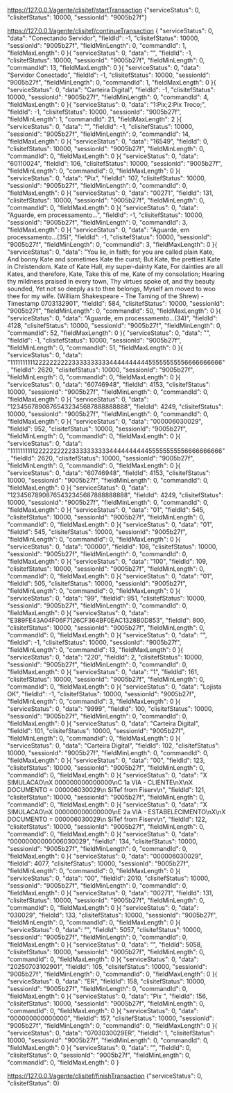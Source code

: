 
https://127.0.0.1/agente/clisitef/startTransaction
{"serviceStatus": 0, "clisitefStatus": 10000, "sessionId": "9005b27f"}

https://127.0.0.1/agente/clisitef/continueTransaction
{
    "serviceStatus": 0,
    "data": "Conectando Servidor",
    "fieldId": -1,
    "clisitefStatus": 10000,
    "sessionId": "9005b27f",
    "fieldMinLength": 0,
    "commandId": 1,
    "fieldMaxLength": 0
}{
    "serviceStatus": 0,
    "data": "",
    "fieldId": -1,
    "clisitefStatus": 10000,
    "sessionId": "9005b27f",
    "fieldMinLength": 0,
    "commandId": 13,
    "fieldMaxLength": 0
}{
    "serviceStatus": 0,
    "data": "Servidor Conectado",
    "fieldId": -1,
    "clisitefStatus": 10000,
    "sessionId": "9005b27f",
    "fieldMinLength": 0,
    "commandId": 1,
    "fieldMaxLength": 0
}{
    "serviceStatus": 0,
    "data": "Carteira Digital",
    "fieldId": -1,
    "clisitefStatus": 10000,
    "sessionId": "9005b27f",
    "fieldMinLength": 0,
    "commandId": 4,
    "fieldMaxLength": 0
}{
    "serviceStatus": 0,
    "data": "1:Pix;2:Pix Troco;",
    "fieldId": -1,
    "clisitefStatus": 10000,
    "sessionId": "9005b27f",
    "fieldMinLength": 1,
    "commandId": 21,
    "fieldMaxLength": 2
}{
    "serviceStatus": 0,
    "data": "",
    "fieldId": -1,
    "clisitefStatus": 10000,
    "sessionId": "9005b27f",
    "fieldMinLength": 0,
    "commandId": 14,
    "fieldMaxLength": 0
}{
    "serviceStatus": 0,
    "data": "16549",
    "fieldId": 0,
    "clisitefStatus": 10000,
    "sessionId": "9005b27f",
    "fieldMinLength": 0,
    "commandId": 0,
    "fieldMaxLength": 0
}{
    "serviceStatus": 0,
    "data": "60110024",
    "fieldId": 106,
    "clisitefStatus": 10000,
    "sessionId": "9005b27f",
    "fieldMinLength": 0,
    "commandId": 0,
    "fieldMaxLength": 0
}{
    "serviceStatus": 0,
    "data": "Pix",
    "fieldId": 107,
    "clisitefStatus": 10000,
    "sessionId": "9005b27f",
    "fieldMinLength": 0,
    "commandId": 0,
    "fieldMaxLength": 0
}{
    "serviceStatus": 0,
    "data": "00271",
    "fieldId": 131,
    "clisitefStatus": 10000,
    "sessionId": "9005b27f",
    "fieldMinLength": 0,
    "commandId": 0,
    "fieldMaxLength": 0
}{
    "serviceStatus": 0,
    "data": "Aguarde, em processamento...",
    "fieldId": -1,
    "clisitefStatus": 10000,
    "sessionId": "9005b27f",
    "fieldMinLength": 0,
    "commandId": 3,
    "fieldMaxLength": 0
}{
    "serviceStatus": 0,
    "data": "Aguarde, em processamento...(35)",
    "fieldId": -1,
    "clisitefStatus": 10000,
    "sessionId": "9005b27f",
    "fieldMinLength": 0,
    "commandId": 3,
    "fieldMaxLength": 0
}{
    "serviceStatus": 0,
    "data": "You lie, in faith; for you are called plain Kate, And bonny Kate and sometimes Kate the curst; But Kate, the prettiest Kate in Christendom. Kate of Kate Hall, my super-dainty Kate, For dainties are all Kates, and therefore, Kate, Take this of me, Kate of my consolation; Hearing thy mildness praised in every town, Thy virtues spoke of, and thy beauty sounded, Yet not so deeply as to thee belongs, Myself am moved to woo thee for my wife. (William Shakespeare - The Taming of the Shrew) - Timestamp 0703132901",
    "fieldId": 584,
    "clisitefStatus": 10000,
    "sessionId": "9005b27f",
    "fieldMinLength": 0,
    "commandId": 50,
    "fieldMaxLength": 0
}{
    "serviceStatus": 0,
    "data": "Aguarde, em processamento...(34)",
    "fieldId": 4128,
    "clisitefStatus": 10000,
    "sessionId": "9005b27f",
    "fieldMinLength": 0,
    "commandId": 52,
    "fieldMaxLength": 0
}{
    "serviceStatus": 0,
    "data": "",
    "fieldId": -1,
    "clisitefStatus": 10000,
    "sessionId": "9005b27f",
    "fieldMinLength": 0,
    "commandId": 51,
    "fieldMaxLength": 0
}{
    "serviceStatus": 0,
    "data": "111111111122222222223333333333444444444455555555556666666666",
    "fieldId": 2620,
    "clisitefStatus": 10000,
    "sessionId": "9005b27f",
    "fieldMinLength": 0,
    "commandId": 0,
    "fieldMaxLength": 0
}{
    "serviceStatus": 0,
    "data": "60746948",
    "fieldId": 4153,
    "clisitefStatus": 10000,
    "sessionId": "9005b27f",
    "fieldMinLength": 0,
    "commandId": 0,
    "fieldMaxLength": 0
}{
    "serviceStatus": 0,
    "data": "12345678908765432345687888888888",
    "fieldId": 4249,
    "clisitefStatus": 10000,
    "sessionId": "9005b27f",
    "fieldMinLength": 0,
    "commandId": 0,
    "fieldMaxLength": 0
}{
    "serviceStatus": 0,
    "data": "000006030029",
    "fieldId": 952,
    "clisitefStatus": 10000,
    "sessionId": "9005b27f",
    "fieldMinLength": 0,
    "commandId": 0,
    "fieldMaxLength": 0
}{
    "serviceStatus": 0,
    "data": "111111111122222222223333333333444444444455555555556666666666",
    "fieldId": 2620,
    "clisitefStatus": 10000,
    "sessionId": "9005b27f",
    "fieldMinLength": 0,
    "commandId": 0,
    "fieldMaxLength": 0
}{
    "serviceStatus": 0,
    "data": "60746948",
    "fieldId": 4153,
    "clisitefStatus": 10000,
    "sessionId": "9005b27f",
    "fieldMinLength": 0,
    "commandId": 0,
    "fieldMaxLength": 0
}{
    "serviceStatus": 0,
    "data": "12345678908765432345687888888888",
    "fieldId": 4249,
    "clisitefStatus": 10000,
    "sessionId": "9005b27f",
    "fieldMinLength": 0,
    "commandId": 0,
    "fieldMaxLength": 0
}{
    "serviceStatus": 0,
    "data": "01",
    "fieldId": 545,
    "clisitefStatus": 10000,
    "sessionId": "9005b27f",
    "fieldMinLength": 0,
    "commandId": 0,
    "fieldMaxLength": 0
}{
    "serviceStatus": 0,
    "data": "01",
    "fieldId": 545,
    "clisitefStatus": 10000,
    "sessionId": "9005b27f",
    "fieldMinLength": 0,
    "commandId": 0,
    "fieldMaxLength": 0
}{
    "serviceStatus": 0,
    "data": "00000",
    "fieldId": 108,
    "clisitefStatus": 10000,
    "sessionId": "9005b27f",
    "fieldMinLength": 0,
    "commandId": 0,
    "fieldMaxLength": 0
}{
    "serviceStatus": 0,
    "data": "100",
    "fieldId": 109,
    "clisitefStatus": 10000,
    "sessionId": "9005b27f",
    "fieldMinLength": 0,
    "commandId": 0,
    "fieldMaxLength": 0
}{
    "serviceStatus": 0,
    "data": "01",
    "fieldId": 505,
    "clisitefStatus": 10000,
    "sessionId": "9005b27f",
    "fieldMinLength": 0,
    "commandId": 0,
    "fieldMaxLength": 0
}{
    "serviceStatus": 0,
    "data": "99",
    "fieldId": 951,
    "clisitefStatus": 10000,
    "sessionId": "9005b27f",
    "fieldMinLength": 0,
    "commandId": 0,
    "fieldMaxLength": 0
}{
    "serviceStatus": 0,
    "data": "E389FE43A04F06F7126CF364BF0EAC1328B0D853",
    "fieldId": 800,
    "clisitefStatus": 10000,
    "sessionId": "9005b27f",
    "fieldMinLength": 0,
    "commandId": 0,
    "fieldMaxLength": 0
}{
    "serviceStatus": 0,
    "data": "",
    "fieldId": -1,
    "clisitefStatus": 10000,
    "sessionId": "9005b27f",
    "fieldMinLength": 0,
    "commandId": 13,
    "fieldMaxLength": 0
}{
    "serviceStatus": 0,
    "data": "220",
    "fieldId": 2,
    "clisitefStatus": 10000,
    "sessionId": "9005b27f",
    "fieldMinLength": 0,
    "commandId": 0,
    "fieldMaxLength": 0
}{
    "serviceStatus": 0,
    "data": "1",
    "fieldId": 161,
    "clisitefStatus": 10000,
    "sessionId": "9005b27f",
    "fieldMinLength": 0,
    "commandId": 0,
    "fieldMaxLength": 0
}{
    "serviceStatus": 0,
    "data": "Lojista OK",
    "fieldId": -1,
    "clisitefStatus": 10000,
    "sessionId": "9005b27f",
    "fieldMinLength": 0,
    "commandId": 3,
    "fieldMaxLength": 0
}{
    "serviceStatus": 0,
    "data": "9999",
    "fieldId": 100,
    "clisitefStatus": 10000,
    "sessionId": "9005b27f",
    "fieldMinLength": 0,
    "commandId": 0,
    "fieldMaxLength": 0
}{
    "serviceStatus": 0,
    "data": "Carteira Digital",
    "fieldId": 101,
    "clisitefStatus": 10000,
    "sessionId": "9005b27f",
    "fieldMinLength": 0,
    "commandId": 0,
    "fieldMaxLength": 0
}{
    "serviceStatus": 0,
    "data": "Carteira Digital",
    "fieldId": 102,
    "clisitefStatus": 10000,
    "sessionId": "9005b27f",
    "fieldMinLength": 0,
    "commandId": 0,
    "fieldMaxLength": 0
}{
    "serviceStatus": 0,
    "data": "00",
    "fieldId": 123,
    "clisitefStatus": 10000,
    "sessionId": "9005b27f",
    "fieldMinLength": 0,
    "commandId": 0,
    "fieldMaxLength": 0
}{
    "serviceStatus": 0,
    "data": "X SIMULACAO\nX 000000000000000\nC 1a VIA - CLIENTE\nX\nX DOCUMENTO = 000006030029\n          SiTef from Fiserv\n",
    "fieldId": 121,
    "clisitefStatus": 10000,
    "sessionId": "9005b27f",
    "fieldMinLength": 0,
    "commandId": 0,
    "fieldMaxLength": 0
}{
    "serviceStatus": 0,
    "data": "X SIMULACAO\nX 000000000000000\nE 2a VIA - ESTABELECIMENTO\nX\nX DOCUMENTO = 000006030029\n          SiTef from Fiserv\n",
    "fieldId": 122,
    "clisitefStatus": 10000,
    "sessionId": "9005b27f",
    "fieldMinLength": 0,
    "commandId": 0,
    "fieldMaxLength": 0
}{
    "serviceStatus": 0,
    "data": "00000000000006030029",
    "fieldId": 134,
    "clisitefStatus": 10000,
    "sessionId": "9005b27f",
    "fieldMinLength": 0,
    "commandId": 0,
    "fieldMaxLength": 0
}{
    "serviceStatus": 0,
    "data": "000006030029",
    "fieldId": 4077,
    "clisitefStatus": 10000,
    "sessionId": "9005b27f",
    "fieldMinLength": 0,
    "commandId": 0,
    "fieldMaxLength": 0
}{
    "serviceStatus": 0,
    "data": "00",
    "fieldId": 2010,
    "clisitefStatus": 10000,
    "sessionId": "9005b27f",
    "fieldMinLength": 0,
    "commandId": 0,
    "fieldMaxLength": 0
}{
    "serviceStatus": 0,
    "data": "00271",
    "fieldId": 131,
    "clisitefStatus": 10000,
    "sessionId": "9005b27f",
    "fieldMinLength": 0,
    "commandId": 0,
    "fieldMaxLength": 0
}{
    "serviceStatus": 0,
    "data": "030029",
    "fieldId": 133,
    "clisitefStatus": 10000,
    "sessionId": "9005b27f",
    "fieldMinLength": 0,
    "commandId": 0,
    "fieldMaxLength": 0
}{
    "serviceStatus": 0,
    "data": "",
    "fieldId": 5057,
    "clisitefStatus": 10000,
    "sessionId": "9005b27f",
    "fieldMinLength": 0,
    "commandId": 0,
    "fieldMaxLength": 0
}{
    "serviceStatus": 0,
    "data": "",
    "fieldId": 5058,
    "clisitefStatus": 10000,
    "sessionId": "9005b27f",
    "fieldMinLength": 0,
    "commandId": 0,
    "fieldMaxLength": 0
}{
    "serviceStatus": 0,
    "data": "20250703102901",
    "fieldId": 105,
    "clisitefStatus": 10000,
    "sessionId": "9005b27f",
    "fieldMinLength": 0,
    "commandId": 0,
    "fieldMaxLength": 0
}{
    "serviceStatus": 0,
    "data": "ER",
    "fieldId": 158,
    "clisitefStatus": 10000,
    "sessionId": "9005b27f",
    "fieldMinLength": 0,
    "commandId": 0,
    "fieldMaxLength": 0
}{
    "serviceStatus": 0,
    "data": "Pix             ",
    "fieldId": 156,
    "clisitefStatus": 10000,
    "sessionId": "9005b27f",
    "fieldMinLength": 0,
    "commandId": 0,
    "fieldMaxLength": 0
}{
    "serviceStatus": 0,
    "data": "000000000000000",
    "fieldId": 157,
    "clisitefStatus": 10000,
    "sessionId": "9005b27f",
    "fieldMinLength": 0,
    "commandId": 0,
    "fieldMaxLength": 0
}{
    "serviceStatus": 0,
    "data": "0703030029ER",
    "fieldId": 1,
    "clisitefStatus": 10000,
    "sessionId": "9005b27f",
    "fieldMinLength": 0,
    "commandId": 0,
    "fieldMaxLength": 0
}{
    "serviceStatus": 0,
    "data": "",
    "fieldId": 0,
    "clisitefStatus": 0,
    "sessionId": "9005b27f",
    "fieldMinLength": 0,
    "commandId": 0,
    "fieldMaxLength": 0
}

https://127.0.0.1/agente/clisitef/finishTransaction
{"serviceStatus": 0, "clisitefStatus": 0}
